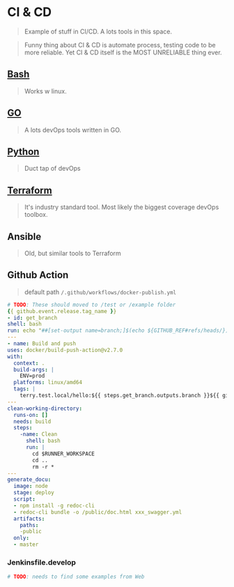 # CI & CD
> Example of stuff in CI/CD. A lots tools in this space.

> Funny thing about CI & CD is automate process, testing code to be more reliable. Yet CI & CD itself is the MOST UNRELIABLE thing ever.
## [Bash](/devOps/local/bash.md)
> Works w linux.
## [GO](/development/go.md)
> A lots devOps tools written in GO.
## [Python](/development/python/python.md)
> Duct tap of devOps
## [Terraform](./cloud/terrform.md)
> It's industry standard tool. Most likely the biggest coverage devOps toolbox.
## Ansible
> Old, but similar tools to Terraform

## Github Action
> default path `/.github/workflows/docker-publish.yml`

```yml
# TODO: These should moved to /test or /example folder
{{ github.event.release.tag_name }}
- id: get_branch
shell: bash
run: echo "##[set-output name=branch;]$(echo ${GITHUB_REF#refs/heads/})"
---
- name: Build and push
uses: docker/build-push-action@v2.7.0
with:
  context: .
  build-args: |
    ENV=prod
  platforms: linux/amd64
  tags: |
    terry.test.local/hello:${{ steps.get_branch.outputs.branch }}${{ github.run_number }}
---
clean-working-directory:
  runs-on: []
  needs: build
  steps:
    -name: Clean
      shell: bash
      run: |
        cd $RUNNER_WORKSPACE
        cd ..
        rm -r *
---
generate_docu:
  image: node
  stage: deploy
  script:
  - npm install -g redoc-cli
  - redoc-cli bundle -o /public/doc.html xxx_swagger.yml
  artifacts:
    paths:
    -public
  only:
  - master
```

### Jenkinsfile.develop
```bash
# TODO: needs to find some examples from Web
```